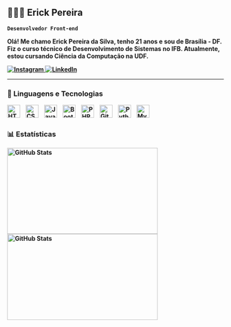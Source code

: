 ## 👨🏻‍💻 <strong>Erick Pereira<strong/>

**`Desenvolvedor Front-end`**

Olá! Me chamo Erick Pereira da Silva, tenho 21 anos e sou de Brasília - DF. Fiz o curso técnico de Desenvolvimento de Sistemas no IFB. Atualmente, estou cursando Ciência da Computação na UDF.

<p align="left">
    <a href="https://www.instagram.com/erickpereir4/?next=%2F" target="_blank">
      <img 
        alt="Instagram" 
        title="Siga-me no Instagram" 
        src="https://img.shields.io/badge/Instagram-E4405F?style=for-the-badge&logo=instagram&logoColor=white&labelColor=E4405F" 
      />
    </a>
    <a href="https://www.linkedin.com/in/erick-silva-377322241/" target="_blank">
      <img 
        alt="LinkedIn" 
        title="Conecte-se comigo no LinkedIn" 
        src="https://img.shields.io/badge/LinkedIn-0A66C2?style=for-the-badge&logo=linkedin&logoColor=white&labelColor=0A66C2" 
      />
  </a>
</p>

---

### 🤖 Linguagens e Tecnologias

<img 
    align="left" 
    alt="HTML"
    title="HTML" 
    width="30px" 
    style="padding-right: 10px;" 
    src="https://cdn.jsdelivr.net/gh/devicons/devicon@latest/icons/html5/html5-original.svg" 
/>
<img 
    align="left" 
    alt="CSS" 
    title="CSS"
    width="30px" 
    style="padding-right: 10px;" 
    src="https://cdn.jsdelivr.net/gh/devicons/devicon@latest/icons/css3/css3-original.svg" 
/>
<img 
    align="left" 
    alt="JavaScript" 
    title="JavaScript"
    width="30px" 
    style="padding-right: 10px;" 
    src="https://cdn.jsdelivr.net/gh/devicons/devicon@latest/icons/javascript/javascript-original.svg" 
/>

<img 
    align="left" 
    alt="Bootstrap"
    title="Bootstrap" 
    width="30px" 
    style="padding-right: 10px;" 
    src="https://cdn.jsdelivr.net/gh/devicons/devicon@latest/icons/bootstrap/bootstrap-original.svg" 
/>
<img 
    align="left" 
    alt="PHP" 
    title="PHP"
    width="30px" 
    style="padding-right: 10px;" 
    src="https://cdn.jsdelivr.net/gh/devicons/devicon@latest/icons/php/php-original.svg" 
/>
<img 
    align="left" 
    alt="Git" 
    title="Git"
    width="30px" 
    style="padding-right: 10px;" 
    src="https://cdn.jsdelivr.net/gh/devicons/devicon@latest/icons/git/git-original.svg" 
/>
<img 
    align="left" 
    alt="Python" 
    title="Python"
    width="30px" 
    style="padding-right: 10px;" 
    src="https://cdn.jsdelivr.net/gh/devicons/devicon@latest/icons/python/python-original.svg" 
/>
<img 
    align="left" 
    alt="MySQL" 
    title="MySQL"
    width="30px" 
    style="padding-right: 10px;" 
    src="https://cdn.jsdelivr.net/gh/devicons/devicon@latest/icons/mysql/mysql-original-wordmark.svg" 
/>



<br/><br/>
### 📊 Estatísticas

<p>
  <img 
    align="left" 
    alt="GitHub Stats" 
    height="200"
    width="350px"
    style="padding-right: 10px;" 
    src="https://github-readme-stats.vercel.app/api?username=ErickPereir4&show_icons=true&theme=tokyonight&include_all_commits=true&locale=pt-br" 
  />

<img 
      align="left" 
      alt="GitHub Stats" 
      height="200"
      width="350px"
      src="https://github-readme-stats.vercel.app/api/top-langs/?username=ErickPereir4&theme=tokyonight&layout=compact&custom_title=Tecnologias&langs_count=9" 
  />

</p>
